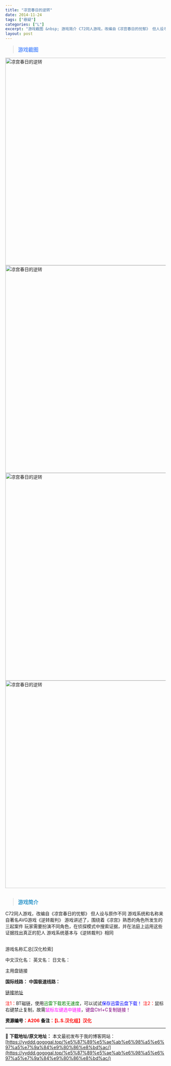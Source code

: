 ```yaml
---
title: "凉宫春日的逆转"
date: 2014-11-24
tags: ["悬疑"]
categories: ["L"]
excerpt: "游戏截图 &nbsp; 游戏简介 C72同人游戏，改编自《凉宫春日的忧郁》 但人设与原作不同 游戏系统和名称来自著名AVG游戏《逆转裁判》 游戏讲述了，围绕着《凉宫》熟悉的角色所发生的三起案件 玩家需要扮演不同角色，在侦探模式中搜索证据，并在法庭上运用这些证据找出真正的犯人 游戏系统基本与《逆转裁判&hellip;"
layout: post
---
```


<div>
<blockquote><b><span style="font-size: 12pt; color: #6699ff;">游戏截图</span></b></blockquote>
<div><img title="点击放大" src="https://yyddd.gogogal.top/wp-content/uploads/2025/04/20250430_6811e6ddc24dc.webp" alt="凉宫春日的逆转" width="650" /></div>
<div><img title="点击放大" src="https://yyddd.gogogal.top/wp-content/uploads/2025/04/20250430_6811e6e04bd1f.webp" alt="凉宫春日的逆转" width="650" /></div>
<div><img title="点击放大" src="https://yyddd.gogogal.top/wp-content/uploads/2025/04/20250430_6811e6e1e645f.webp" alt="凉宫春日的逆转" width="650" /></div>
<div><img title="点击放大" src="https://yyddd.gogogal.top/wp-content/uploads/2025/04/20250430_6811e6e370a18.webp" alt="凉宫春日的逆转" width="650" /></div>
&nbsp;
<blockquote><b><span style="font-size: 12pt; color: #3399cc;">游戏简介</span></b></blockquote>
<div>C72同人游戏，改编自《凉宫春日的忧郁》
但人设与原作不同
游戏系统和名称来自著名AVG游戏《逆转裁判》
游戏讲述了，围绕着《凉宫》熟悉的角色所发生的三起案件
玩家需要扮演不同角色，在侦探模式中搜索证据，并在法庭上运用这些证据找出真正的犯人
游戏系统基本与《逆转裁判》相同</div>
&nbsp;

游戏名称汇总[汉化检索]

中文汉化名：
英文名：
日文名：
</div>
<div class="panel panel-primary">
<div class="panel-heading">主用盘链接</div>
<div class="panel-body">

<b>国际线路：</b>
<b>中国极速线路：</b>

<!--wechatfans start-->

<a href="https://pan.xunlei.com/s/VORf3EGocUDScW2C5kynBrDaA1?pwd=cxdf#">链接地址</a>

<!--wechatfans end-->
<span style="color: #ff0000;">注1：</span>BT磁链，使用<span style="color: #008000;">迅雷下载若无速度</span>，可以试试<span style="color: #0000ff;">保存迅雷云盘下载！</span>
<span style="color: #ff0000;">注2：</span>鼠标右键禁止复制，故需<span style="color: #ff00ff;">鼠标左键选中链接</span>，<span style="color: #800080;">键盘Ctrl+C复制链接！</span>

</div>
<div class="panel-footer"><span style="color: #ff0000;"><b><span style="color: #000000;">资源编号</span>：A206</b></span>
<span style="color: #ff0000;"><b><span style="color: #000000;">备注</span>：【L.S.汉化组】汉化</b></span></div>
</div>

---
📖 **下载地址/原文地址：** 本文最初发布于我的博客网站：[https://yyddd.gogogal.top/%e5%87%89%e5%ae%ab%e6%98%a5%e6%97%a5%e7%9a%84%e9%80%86%e8%bd%ac/](https://yyddd.gogogal.top/%e5%87%89%e5%ae%ab%e6%98%a5%e6%97%a5%e7%9a%84%e9%80%86%e8%bd%ac/)

